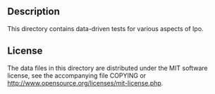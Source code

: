 Description
------------

This directory contains data-driven tests for various aspects of Ipo.

License
--------

The data files in this directory are distributed under the MIT software
license, see the accompanying file COPYING or
http://www.opensource.org/licenses/mit-license.php.

